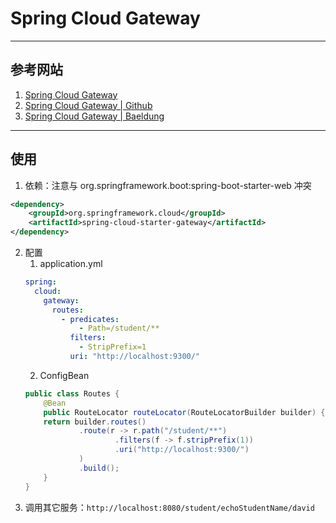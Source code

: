 # Spring Cloud Gateway

---
## 参考网站
1. [Spring Cloud Gateway](https://cloud.spring.io/spring-cloud-gateway/reference/html/)
2. [Spring Cloud Gateway | Github](https://github.com/spring-cloud/spring-cloud-gateway)
3. [Spring Cloud Gateway | Baeldung](https://www.baeldung.com/?s=Spring+Cloud+Gateway)
---
## 使用
1. 依赖：注意与 org.springframework.boot:spring-boot-starter-web 冲突
```xml
<dependency>
    <groupId>org.springframework.cloud</groupId>
    <artifactId>spring-cloud-starter-gateway</artifactId>
</dependency>
```
2. 配置
    1. application.yml
    ```yaml
    spring:
      cloud:
        gateway:
          routes:
            - predicates:
                - Path=/student/**
              filters:
                - StripPrefix=1
              uri: "http://localhost:9300/"
    ```
    2. ConfigBean
    ```java
    public class Routes {
        @Bean
        public RouteLocator routeLocator(RouteLocatorBuilder builder) {
        return builder.routes()
                .route(r -> r.path("/student/**")
                        .filters(f -> f.stripPrefix(1))
                        .uri("http://localhost:9300/")
                )
                .build();
        }
    }
    ```
3. 调用其它服务：`http://localhost:8080/student/echoStudentName/david`
